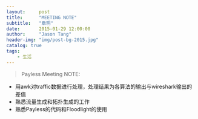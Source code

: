 ```yaml
---
layout:     post
title:      "MEETING NOTE"
subtitle:   "章玥"
date:       2015-01-29 12:00:00
author:     "Jason Tang"
header-img: "img/post-bg-2015.jpg"
catalog: true
tags:
    - 生活
---
```


> Payless Meeting NOTE:

* 用awk对traffic数据进行处理，处理结果为各算法的输出与wireshark输出的差值
* 熟悉流量生成和拓扑生成的工作
* 熟悉Payless的代码和Floodlight的使用

